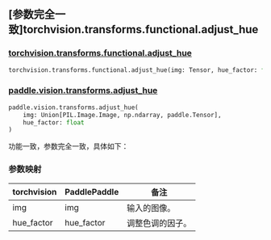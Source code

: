 ## [参数完全一致]torchvision.transforms.functional.adjust_hue

### [torchvision.transforms.functional.adjust_hue](https://pytorch.org/vision/main/generated/torchvision.transforms.functional.adjust_hue.html)

```python
torchvision.transforms.functional.adjust_hue(img: Tensor, hue_factor: float)
```

### [paddle.vision.transforms.adjust_hue](https://www.paddlepaddle.org.cn/documentation/docs/zh/develop/api/paddle/vision/transforms/adjust_hue_cn.html)

```python
paddle.vision.transforms.adjust_hue(
    img: Union[PIL.Image.Image, np.ndarray, paddle.Tensor],
    hue_factor: float
)
```

功能一致，参数完全一致，具体如下：

### 参数映射

| torchvision           | PaddlePaddle      | 备注                                     |
| --------------------- | ----------------- | ---------------------------------------- |
| img                   | img               | 输入的图像。                              |
| hue_factor            | hue_factor        | 调整色调的因子。       |
